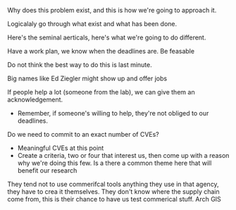 
Why does this problem exist, and this is how we're going to approach it.

Logicalaly go through what exist and what has been done.

Here's the seminal aerticals, here's what we're going to do different.

Have a work plan, we know when the deadlines are. Be feasable

Do not think the best way to do this is last minute.

Big names like Ed Ziegler might show up and offer jobs

If people help a lot (someone from the lab), we can give them an acknowledgement.
- Remember, if someone's willing to help, they're not obliged to our deadlines. 

Do we need to commit to an exact number of CVEs?
- Meaningful CVEs at this point
- Create a criteria, two or four that interest us, then come up with a reason why we're doing this few. Is a there a common theme here that will benefit our research

They tend not to use commerifcal tools anything they use in that agency, they have to crea it themselves. They don't know where the supply chain come from, this is their chance to have us test commerical stuff.
Arch GIS




